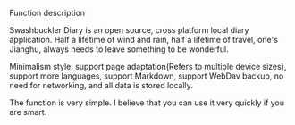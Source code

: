 ﻿Function description

Swashbuckler Diary is an open source, cross platform local diary application. Half a lifetime of wind and rain, half a lifetime of travel, one's Jianghu, always needs to leave something to be wonderful.

Minimalism style, support page adaptation(Refers to multiple device sizes), support more languages, support Markdown, support WebDav backup, no need for networking, and all data is stored locally.

The function is very simple. I believe that you can use it very quickly if you are smart.
